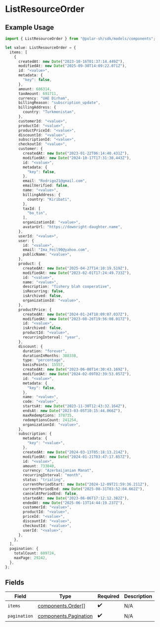 # ListResourceOrder

## Example Usage

```typescript
import { ListResourceOrder } from "@polar-sh/sdk/models/components";

let value: ListResourceOrder = {
  items: [
    {
      createdAt: new Date("2023-10-16T01:37:14.449Z"),
      modifiedAt: new Date("2025-09-30T14:09:22.071Z"),
      id: "<value>",
      metadata: {
        "key": false,
      },
      amount: 686314,
      taxAmount: 691711,
      currency: "UAE Dirham",
      billingReason: "subscription_update",
      billingAddress: {
        country: "Turkmenistan",
      },
      customerId: "<value>",
      productId: "<value>",
      productPriceId: "<value>",
      discountId: "<value>",
      subscriptionId: "<value>",
      checkoutId: "<value>",
      customer: {
        createdAt: new Date("2023-01-22T06:14:40.431Z"),
        modifiedAt: new Date("2024-10-17T17:31:30.443Z"),
        id: "<value>",
        metadata: {
          "key": false,
        },
        email: "Rodrigo21@gmail.com",
        emailVerified: false,
        name: "<value>",
        billingAddress: {
          country: "Kiribati",
        },
        taxId: [
          "bo_tin",
        ],
        organizationId: "<value>",
        avatarUrl: "https://downright-daughter.name",
      },
      userId: "<value>",
      user: {
        id: "<value>",
        email: "Ima_Feil90@yahoo.com",
        publicName: "<value>",
      },
      product: {
        createdAt: new Date("2025-04-27T14:10:19.519Z"),
        modifiedAt: new Date("2023-02-01T17:24:49.733Z"),
        id: "<value>",
        name: "<value>",
        description: "fishery blah cooperative",
        isRecurring: false,
        isArchived: false,
        organizationId: "<value>",
      },
      productPrice: {
        createdAt: new Date("2024-01-24T18:09:07.037Z"),
        modifiedAt: new Date("2023-08-26T19:56:08.017Z"),
        id: "<value>",
        isArchived: false,
        productId: "<value>",
        recurringInterval: "year",
      },
      discount: {
        duration: "forever",
        durationInMonths: 388338,
        type: "percentage",
        basisPoints: 15557,
        createdAt: new Date("2023-06-08T14:30:43.169Z"),
        modifiedAt: new Date("2024-02-09T02:39:53.057Z"),
        id: "<value>",
        metadata: {
          "key": false,
        },
        name: "<value>",
        code: "<value>",
        startsAt: new Date("2023-11-30T12:43:32.164Z"),
        endsAt: new Date("2023-03-05T10:15:44.066Z"),
        maxRedemptions: 378735,
        redemptionsCount: 241254,
        organizationId: "<value>",
      },
      subscription: {
        metadata: {
          "key": "<value>",
        },
        createdAt: new Date("2024-03-13T05:18:13.214Z"),
        modifiedAt: new Date("2024-01-21T03:47:17.857Z"),
        id: "<value>",
        amount: 733840,
        currency: "Azerbaijanian Manat",
        recurringInterval: "month",
        status: "trialing",
        currentPeriodStart: new Date("2024-12-09T21:59:36.211Z"),
        currentPeriodEnd: new Date("2025-08-31T03:52:04.662Z"),
        cancelAtPeriodEnd: false,
        startedAt: new Date("2023-06-06T17:12:12.382Z"),
        endedAt: new Date("2025-06-13T14:44:19.237Z"),
        customerId: "<value>",
        productId: "<value>",
        priceId: "<value>",
        discountId: "<value>",
        checkoutId: "<value>",
        userId: "<value>",
      },
    },
  ],
  pagination: {
    totalCount: 609724,
    maxPage: 29242,
  },
};
```

## Fields

| Field                                                          | Type                                                           | Required                                                       | Description                                                    |
| -------------------------------------------------------------- | -------------------------------------------------------------- | -------------------------------------------------------------- | -------------------------------------------------------------- |
| `items`                                                        | [components.Order](../../models/components/order.md)[]         | :heavy_check_mark:                                             | N/A                                                            |
| `pagination`                                                   | [components.Pagination](../../models/components/pagination.md) | :heavy_check_mark:                                             | N/A                                                            |
